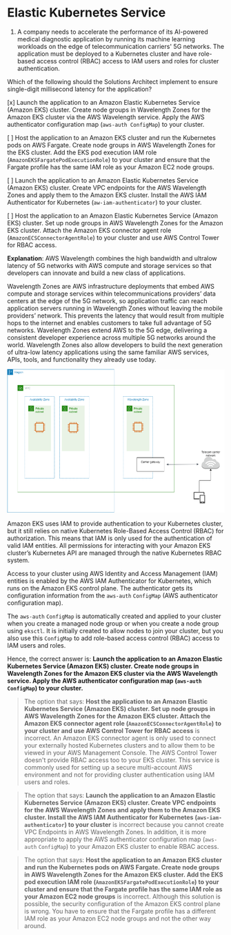 # Elastic Kubernetes Service

1. A company needs to accelerate the performance of its AI-powered medical diagnostic application by running its machine learning workloads on the edge of telecommunication carriers' 5G networks. The application must be deployed to a Kubernetes cluster and have role-based access control (RBAC) access to IAM users and roles for cluster authentication.

Which of the following should the Solutions Architect implement to ensure single-digit millisecond latency for the application?

[x] Launch the application to an Amazon Elastic Kubernetes Service (Amazon EKS) cluster. Create node groups in Wavelength Zones for the Amazon EKS cluster via the AWS Wavelength service. Apply the AWS authenticator configuration map (`aws-auth ConfigMap`) to your cluster.

[ ] Host the application to an Amazon EKS cluster and run the Kubernetes pods on AWS Fargate. Create node groups in AWS Wavelength Zones for the EKS cluster. Add the EKS pod execution IAM role (`AmazonEKSFargatePodExecutionRole`) to your cluster and ensure that the Fargate profile has the same IAM role as your Amazon EC2 node groups.

[ ] Launch the application to an Amazon Elastic Kubernetes Service (Amazon EKS) cluster. Create VPC endpoints for the AWS Wavelength Zones and apply them to the Amazon EKS cluster. Install the AWS IAM Authenticator for Kubernetes (`aw-iam-authenticator`) to your cluster.

[ ] Host the application to an Amazon Elastic Kubernetes Service (Amazon EKS) cluster. Set up node groups in AWS Wavelength Zones for the Amazon EKS cluster. Attach the Amazon EKS connector agent role (`AmazonECSConnectorAgentRole`) to your cluster and use AWS Control Tower for RBAC access.

**Explanation**: AWS Wavelength combines the high bandwidth and ultralow latency of 5G networks with AWS compute and storage services so that developers can innovate and build a new class of applications.

Wavelength Zones are AWS infrastructure deployments that embed AWS compute and storage services within telecommunications providers’ data centers at the edge of the 5G network, so application traffic can reach application servers running in Wavelength Zones without leaving the mobile providers’ network. This prevents the latency that would result from multiple hops to the internet and enables customers to take full advantage of 5G networks. Wavelength Zones extend AWS to the 5G edge, delivering a consistent developer experience across multiple 5G networks around the world. Wavelength Zones also allow developers to build the next generation of ultra-low latency applications using the same familiar AWS services, APIs, tools, and functionality they already use today.

![Fig. 2 AWS Wavelength](../../../img/containers/elastic-kubernetes-service/fig02.png)

Amazon EKS uses IAM to provide authentication to your Kubernetes cluster, but it still relies on native Kubernetes Role-Based Access Control (RBAC) for authorization. This means that IAM is only used for the authentication of valid IAM entities. All permissions for interacting with your Amazon EKS cluster’s Kubernetes API are managed through the native Kubernetes RBAC system.

Access to your cluster using AWS Identity and Access Management (IAM) entities is enabled by the AWS IAM Authenticator for Kubernetes, which runs on the Amazon EKS control plane. The authenticator gets its configuration information from the `aws-auth` `ConfigMap` (AWS authenticator configuration map).

The `aws-auth` `ConfigMap` is automatically created and applied to your cluster when you create a managed node group or when you create a node group using `eksctl`. It is initially created to allow nodes to join your cluster, but you also use this `ConfigMap` to add role-based access control (RBAC) access to IAM users and roles.

Hence, the correct answer is: **Launch the application to an Amazon Elastic Kubernetes Service (Amazon EKS) cluster. Create node groups in Wavelength Zones for the Amazon EKS cluster via the AWS Wavelength service. Apply the AWS authenticator configuration map (`aws-auth` `ConfigMap`) to your cluster.**

> The option that says: **Host the application to an Amazon Elastic Kubernetes Service (Amazon EKS) cluster. Set up node groups in AWS Wavelength Zones for the Amazon EKS cluster. Attach the Amazon EKS connector agent role (`AmazonECSConnectorAgentRole`) to your cluster and use AWS Control Tower for RBAC access** is incorrect. An Amazon EKS connector agent is only used to connect your externally hosted Kubernetes clusters and to allow them to be viewed in your AWS Management Console. The AWS Control Tower doesn't provide RBAC access too to your EKS cluster. This service is commonly used for setting up a secure multi-account AWS environment and not for providing cluster authentication using IAM users and roles.

> The option that says: **Launch the application to an Amazon Elastic Kubernetes Service (Amazon EKS) cluster. Create VPC endpoints for the AWS Wavelength Zones and apply them to the Amazon EKS cluster. Install the AWS IAM Authenticator for Kubernetes (`aws-iam-authenticator`) to your cluster** is incorrect because you cannot create VPC Endpoints in AWS Wavelength Zones. In addition, it is more appropriate to apply the AWS authenticator configuration map (`aws-auth` `ConfigMap`) to your Amazon EKS cluster to enable RBAC access.

> The option that says: **Host the application to an Amazon EKS cluster and run the Kubernetes pods on AWS Fargate. Create node groups in AWS Wavelength Zones for the Amazon EKS cluster. Add the EKS pod execution IAM role (`AmazonEKSFargatePodExecutionRole`) to your cluster and ensure that the Fargate profile has the same IAM role as your Amazon EC2 node groups** is incorrect. Although this solution is possible, the security configuration of the Amazon EKS control plane is wrong. You have to ensure that the Fargate profile has a different IAM role as your Amazon EC2 node groups and not the other way around.

<br />
